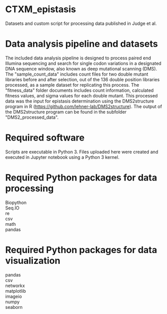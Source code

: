 # CTXM_epistasis
Datasets and custom script for processing data published in Judge et al. 

# Data analysis pipeline and datasets
The included data analysis pipeline is designed to process paired end Illumina sequencing and search for single codon variations in a designated DNA sequence window, also known as deep mutational scanning (DMS).
The "sample_count_data" includes count files for two double mutant libraries before and after selection, out of the 136 double position libraries processed, as a sample dataset for replicating this process.
The "fitness_data" folder documents includes count information, calculated fitness values, and sigma values for each double mutant. This processed data was the input for epistasis determination using the DMS2structure program in R (https://github.com/lehner-lab/DMS2structure). The output of the DMS2structure program can be found in the subfolder "DMS2_processed_data".

# Required software
Scripts are executable in Python 3. Files uploaded here were created and executed in Jupyter notebook using a Python 3 kernel.

# Required Python packages for data processing
Biopython  
Seq.IO  
re  
csv  
math  
pandas  

# Required Python packages for data visualization
pandas  
csv  
networkx  
matplotlib  
imageio  
numpy  
seaborn  
